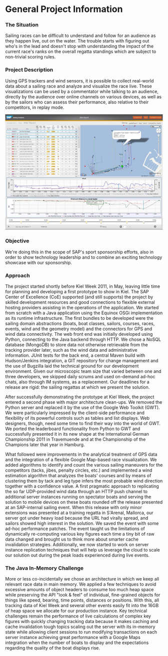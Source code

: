 # General Project Information

### The Situation
Sailing races can be difficult to understand and follow for an audience as they happen live, out on the water. The trouble starts with figuring out who's in the lead and doesn't stop with understanding the impact of the current race's ranks on the overall regatta standings which are subject to non-trivial scoring rules.

### Project Description
Using GPS trackers and wind sensors, it is possible to collect real-world data about a sailing race and analyze and visualize the race live. These visualizations can be used by a commentator while talking to an audience, directly by the audience over online channels on various devices, as well as by the sailors who can assess their performance, also relative to their competitors, in replay mode.

<img src="/wiki/images/ScreenShotRunningApp.jpg"/>

### Objective
We're doing this in the scope of SAP's sport sponsorship efforts, also in order to show technology leadership and to combine an exciting technology showcase with our sponsorship.

### Approach
The project started shortly before Kiel Week 2011, in May, leaving little time for planning and developing a first prototype to show in Kiel. The SAP Center of Excellence (CoE) supported (and still supports) the project by skilled development resources and good connections to flexible external hosting providers assisting in the operations of the application. We started from scratch with a Java application using the Equinox OSGi implementation as its runtime infrastructure. The first bundles to be developed were the sailing domain abstractions (boats, boat classes, sailors, courses, races, events, wind and the geometry model) and the connectors for GPS and wind data connectivity. The web front end was initially developed using Python, connecting to the Java backend through HTTP. We chose a NoSQL database (MongoDB) to store data not otherwise retrievable from the tracking provider later, such as the wind data and administrative information. JUnit tests for the back end, a central Maven build with Hudson/Jenkins integration, a GIT repository for change management and the use of Bugzilla laid the technical ground for our development environment. Given our microscopic team size that varied between one and three developers, we skipped daily scrums and used on-demand ad-hoc chats, also through IM systems, as a replacement. Our deadlines for a release are rigid: the sailing regattas at which we present the solution.

After successfully demonstrating the prototype at Kiel Week, the project entered a second phase with major architecture clean-ups. We removed the Python server and replaced it by the use of the Google Web Toolkit (GWT). We were particularly impressed by the client-side performance and flexibility of its powerful controls such as tables and list displays. Web designers, though, need some time to find their way into the world of GWT. We ported the leaderboard functionality from Python to GWT and successfully presented it in its new shape at the International German Championship 2011 in Travemuende and at the Championship of the Champions later that year in Hamburg.

What followed were improvements in the analytical treatment of GPS data and the integration of a flexible Google Map-based race visualization. We added algorithms to identify and count the various sailing maneuvers for the competitors (tacks, jibes, penalty circles, etc.) and implemented a wind estimation algorithm that analyzes the boats' courses and by means of clustering them by tack and leg type infers the most probable wind direction together with a confidence value. A first pragmatic approach to replicating the so far UDP-provided wind data through an HTTP push channel to additional server instances running on spectator boats and serving the solution to mobile devices on these boats rounded off the release presented at an SAP-internal sailing event. When this release with only minor extensions was presented at a training regatta in S'Arenal, Mallorca, our server got under heavy load because the URL had virally spread, and sailors showed high interest in the solution. We saved the event with some ad-hoc performance patches. The event taught us the limitations of dynamically re-computing various key figures each time a tiny bit of raw data changed and brought us to think more about smarter cache invalidation strategies. Additionally, we now started to work on server instance replication techniques that will help us leverage the cloud to scale our solution out during the peak loads experienced during live events.

### The Java In-Memory Challenge
More or less co-incidentally we chose an architecture in which we keep all relevant race data in main memory. We applied a few techniques to avoid excessive amounts of object headers to consume too much heap space while preserving the API "look & feel" of individual, fine-grained objects for things like speed, bearing, time points, distances or positions. With this, all tracking data of Kiel Week and several other events easily fit into the 16GB of heap space we allocate for our production instance. Key technical challenges remain the performance of live calculations of complex key figures with quickly changing tracking data because it makes caching and cache invalidation tough topics scaling out the server with its in-memory state while allowing client sessions to run modifying transactions on each server instance achieving great performance with a Google Maps integration when the number of boats to display and the expectations regarding the quality of the boat displays rise.